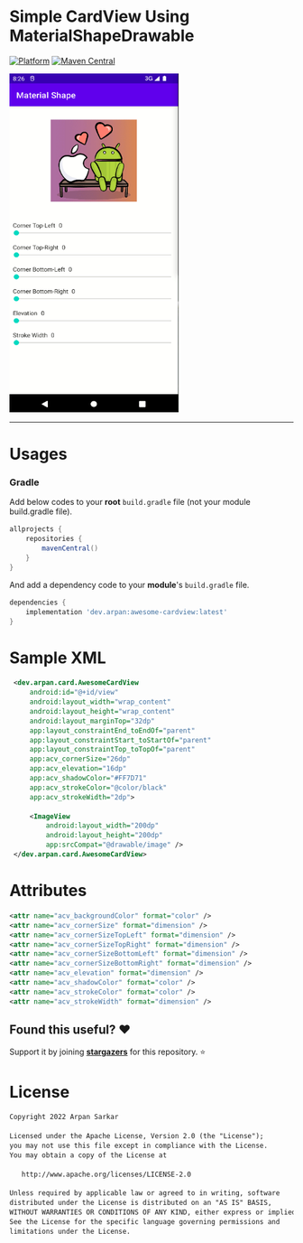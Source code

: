 # Simple CardView Using MaterialShapeDrawable

[![Platform](https://img.shields.io/badge/platform-android-green.svg)](http://developer.android.com/index.html)
[![Maven Central](https://img.shields.io/maven-central/v/dev.arpan/awesome-cardview)](https://search.maven.org/artifact/com.mikhaellopez/circularimageview)

<img src="./preview.gif" width="300" height="600"  />

---

# Usages

### Gradle

Add below codes to your **root** `build.gradle` file (not your module build.gradle file).

```gradle
allprojects {
    repositories {
        mavenCentral()
    }
}
```

And add a dependency code to your **module**'s `build.gradle` file.

```gradle
dependencies {
    implementation 'dev.arpan:awesome-cardview:latest'
}
```

# Sample XML

```xml
 <dev.arpan.card.AwesomeCardView
     android:id="@+id/view"
     android:layout_width="wrap_content"
     android:layout_height="wrap_content"
     android:layout_marginTop="32dp"
     app:layout_constraintEnd_toEndOf="parent"
     app:layout_constraintStart_toStartOf="parent"
     app:layout_constraintTop_toTopOf="parent"
     app:acv_cornerSize="26dp"
     app:acv_elevation="16dp"
     app:acv_shadowColor="#FF7D71"
     app:acv_strokeColor="@color/black"
     app:acv_strokeWidth="2dp">

     <ImageView
         android:layout_width="200dp"
         android:layout_height="200dp"
         app:srcCompat="@drawable/image" />
 </dev.arpan.card.AwesomeCardView>
```

# Attributes

```xml
<attr name="acv_backgroundColor" format="color" />
<attr name="acv_cornerSize" format="dimension" />
<attr name="acv_cornerSizeTopLeft" format="dimension" />
<attr name="acv_cornerSizeTopRight" format="dimension" />
<attr name="acv_cornerSizeBottomLeft" format="dimension" />
<attr name="acv_cornerSizeBottomRight" format="dimension" />
<attr name="acv_elevation" format="dimension" />
<attr name="acv_shadowColor" format="color" />
<attr name="acv_strokeColor" format="color" />
<attr name="acv_strokeWidth" format="dimension" />
```

## Found this useful? :heart:

Support it by joining **[stargazers](https://github.com/Bloody-Badboy/CardView/stargazers)** for this repository. :star: <br>

# License

```xml
Copyright 2022 Arpan Sarkar

Licensed under the Apache License, Version 2.0 (the "License");
you may not use this file except in compliance with the License.
You may obtain a copy of the License at

   http://www.apache.org/licenses/LICENSE-2.0

Unless required by applicable law or agreed to in writing, software
distributed under the License is distributed on an "AS IS" BASIS,
WITHOUT WARRANTIES OR CONDITIONS OF ANY KIND, either express or implied.
See the License for the specific language governing permissions and
limitations under the License.
```
